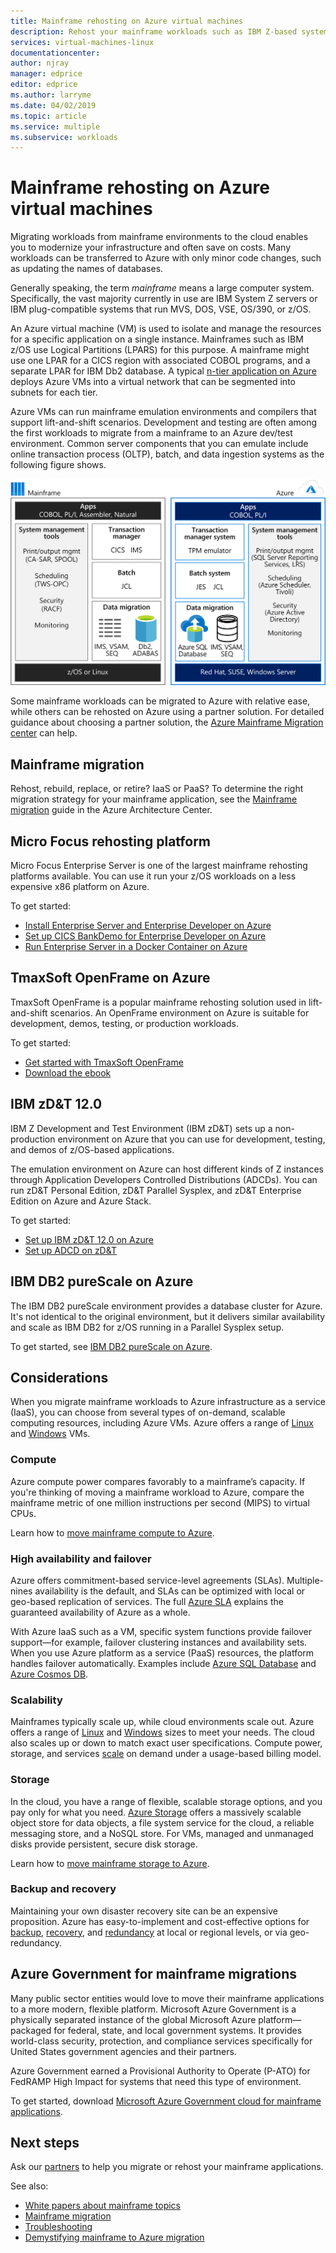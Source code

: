 ```yaml
---
title: Mainframe rehosting on Azure virtual machines
description: Rehost your mainframe workloads such as IBM Z-based systems using virtual machines (VMs) on Microsoft Azure.
services: virtual-machines-linux
documentationcenter:
author: njray
manager: edprice
editor: edprice
ms.author: larryme
ms.date: 04/02/2019
ms.topic: article
ms.service: multiple
ms.subservice: workloads
---
```


# Mainframe rehosting on Azure virtual machines

Migrating workloads from mainframe environments to the cloud enables you to modernize your infrastructure and often save on costs. Many workloads can be transferred to Azure with only minor code changes, such as updating the names of databases.

Generally speaking, the term *mainframe* means a large computer system. Specifically, the vast majority currently in use are IBM System Z servers or IBM plug-compatible systems that run MVS, DOS, VSE, OS/390, or z/OS.

An Azure virtual machine (VM) is used to isolate and manage the resources for a specific application on a single instance. Mainframes such as IBM z/OS use Logical Partitions (LPARS) for this purpose. A mainframe might use one LPAR for a CICS region with associated COBOL programs, and a separate LPAR for IBM Db2 database. A typical [n-tier application on Azure](/azure/architecture/reference-architectures/n-tier/n-tier-sql-server) deploys Azure VMs into a virtual network that can be segmented into subnets for each tier.

Azure VMs can run mainframe emulation environments and compilers that support lift-and-shift scenarios. Development and testing are often among the first workloads to migrate from a mainframe to an Azure dev/test environment. Common server components that you can emulate include online transaction process (OLTP), batch, and data ingestion systems as the following figure shows.

![Emulation environments on Azure enable you to run z/OS-based systems.](media/01-overview.png)

Some mainframe workloads can be migrated to Azure with relative ease, while others can be rehosted on Azure using a partner solution. For detailed guidance about choosing a partner solution, the [Azure Mainframe Migration center](https://azure.microsoft.com/migration/mainframe/) can help.

## Mainframe migration

Rehost, rebuild, replace, or retire? IaaS or PaaS? To determine the right migration strategy for your mainframe application, see the [Mainframe migration](/azure/architecture/cloud-adoption/infrastructure/mainframe-migration/overview)  guide in the Azure Architecture Center.

## Micro Focus rehosting platform

Micro Focus Enterprise Server is one of the largest mainframe rehosting platforms available. You can use it run your z/OS workloads on a less expensive x86 platform on Azure.

To get started:

- [Install Enterprise Server and Enterprise Developer on Azure](./microfocus/set-up-micro-focus-azure.md)
- [Set up CICS BankDemo for Enterprise Developer on Azure](./microfocus/demo.md)
- [Run Enterprise Server in a Docker Container on Azure](./microfocus/run-enterprise-server-container.md)


## TmaxSoft OpenFrame on Azure

TmaxSoft OpenFrame is a popular mainframe rehosting solution used in lift-and-shift scenarios. An OpenFrame environment on Azure is suitable for development, demos, testing, or production workloads.

To get started:

- [Get started with TmaxSoft OpenFrame](./tmaxsoft/get-started.md)
- [Download the ebook](https://azure.microsoft.com/resources/install-tmaxsoft-openframe-on-azure/)

## IBM zD&T 12.0

IBM Z Development and Test Environment (IBM zD&T) sets up a non-production environment on Azure that you can use for development, testing, and demos of z/OS-based applications.

The emulation environment on Azure can host different kinds of Z instances through Application Developers Controlled Distributions (ADCDs). You can run zD&T Personal Edition, zD&T Parallel Sysplex, and zD&T Enterprise Edition on Azure and Azure Stack.

To get started:

- [Set up IBM zD&T 12.0 on Azure](./ibm/install-ibm-z-environment.md)
- [Set up ADCD on zD&T](./ibm/demo.md)

## IBM DB2 pureScale on Azure

The IBM DB2 pureScale environment provides a database cluster for Azure. It's not identical to the original environment, but it delivers similar availability and scale as IBM DB2 for z/OS running in a Parallel Sysplex setup.

To get started, see [IBM DB2 pureScale on Azure](../../linux/ibm-db2-purescale-azure.md).

## Considerations

When you migrate mainframe workloads to Azure infrastructure as a service (IaaS), you can choose from several types of on-demand, scalable computing resources, including Azure VMs. Azure offers a range of [Linux](../../linux/overview.md) and [Windows](../../windows/overview.md) VMs.

### Compute

Azure compute power compares favorably to a mainframe’s capacity. If you're thinking of moving a mainframe workload to Azure, compare the mainframe metric of one million instructions per second (MIPS) to virtual CPUs. 

Learn how to [move mainframe compute to Azure](./concepts/mainframe-compute-azure.md).

### High availability and failover

Azure offers commitment-based service-level agreements (SLAs). Multiple-nines availability is the default, and SLAs can be optimized with local or geo-based replication of services. The full [Azure SLA](https://azure.microsoft.com/support/legal/sla/virtual-machines/) explains the guaranteed availability of Azure as a whole.

With Azure IaaS such as a VM, specific system functions provide failover support—for example, failover clustering instances and availability sets. When you use Azure platform as a service (PaaS) resources, the platform handles failover automatically. Examples include [Azure SQL Database](../../../azure-sql/database/sql-database-paas-overview.md) and [Azure Cosmos DB](../../../cosmos-db/introduction.md).

### Scalability

Mainframes typically scale up, while cloud environments scale out. Azure offers a range of [Linux](../../sizes.md) and [Windows](../../sizes.md) sizes to meet your needs. The cloud also scales up or down to match exact user specifications. Compute power, storage, and services
[scale](/azure/architecture/best-practices/auto-scaling) on demand under a usage-based billing model.

### Storage

In the cloud, you have a range of flexible, scalable storage options, and you pay only for what you need. [Azure Storage](../../../storage/common/storage-introduction.md) offers a massively scalable object store for data objects, a file system service for the cloud, a reliable messaging store, and a NoSQL store. For VMs, managed and unmanaged disks provide persistent, secure disk storage.

Learn how to [move mainframe storage to Azure](./concepts/mainframe-storage-azure.md).

### Backup and recovery

Maintaining your own disaster recovery site can be an expensive proposition. Azure has easy-to-implement and cost-effective options for
[backup](../../../backup/backup-overview.md), [recovery](../../../site-recovery/site-recovery-overview.md), and [redundancy](../../../storage/common/storage-redundancy.md)
at local or regional levels, or via geo-redundancy.

## Azure Government for mainframe migrations

Many public sector entities would love to move their mainframe applications to a more modern, flexible platform. Microsoft Azure Government is a physically separated instance of the global Microsoft Azure platform—packaged for federal, state, and local government systems. It provides world-class security, protection, and compliance services specifically for United States government agencies and their partners.

Azure Government earned a Provisional Authority to Operate (P-ATO) for FedRAMP High Impact for systems that need this type of environment.

To get started, download [Microsoft Azure Government cloud for mainframe applications](https://azure.microsoft.com/resources/microsoft-azure-government-cloud-for-mainframe-applications/en-us/).

## Next steps

Ask our [partners](partner-workloads.md) to help you migrate or rehost your mainframe applications. 

See also:

- [White papers about mainframe topics](mainframe-white-papers.md)
- [Mainframe migration](/azure/architecture/cloud-adoption/infrastructure/mainframe-migration/overview)
- [Troubleshooting](../../troubleshooting/index.yml)
- [Demystifying mainframe to Azure migration](https://azure.microsoft.com/resources/demystifying-mainframe-to-azure-migration/)

<!-- INTERNAL LINKS -->
[microfocus-get-started]: /microfocus/get-started.md
[microfocus-setup]: /microfocus/set-up-micro-focus-azure.md
[microfocus-demo]: /microfocus/demo.md
[ibm-get-started]: /ibm/get-started.md
[ibm-install-z]: /ibm/install-ibm-z-environment.md
[ibm-demo]: /ibm/demo.md